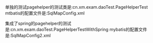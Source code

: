 单独的测试pagehelper的测试类是:cn.xm.exam.daoTest.PageHelperTest
			  mtbatis的配置文件是:SqlMapConfig.xml

集成了spring的pagehelper的测试是:cn.xm.exam.daoTest.PageHelperTestWithSpring
			mybatis的配置文件是:SqlMapConfig2.xml
